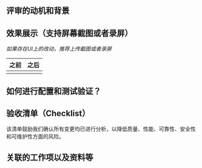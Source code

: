 ## 评审的动机和背景
<!--
详细描述您的代码评审的作用及其原因。

请随时更新此描述以进行任何讨论，以便 以便评审者能够理解你的意图。

保持描述的更新对于没有参与讨论的评审者来说尤为重要。
-->

## 效果展示（支持屏幕截图或者录屏）
_如果存在UI上的改动，推荐上传截图或者录屏_

| 之前 | 之后  |
| ------ | ------ |
|        |        |

## 如何进行配置和测试验证？

<!--- 
详细描述运行测试环境、配置、测试过程、结果等信息。
-->

## 验收清单（Checklist）

该清单鼓励我们确认所有变更均已进行分析，以降低质量、性能、可靠性、安全性和可维护性方面的风险。

<!--
* [ ] 我已经评估了该代码仓库需要遵循的评审规范
-->

## 关联的工作项以及资料等

<!--- 关联的任务链接 -->
<!--- 相关文档链接 -->